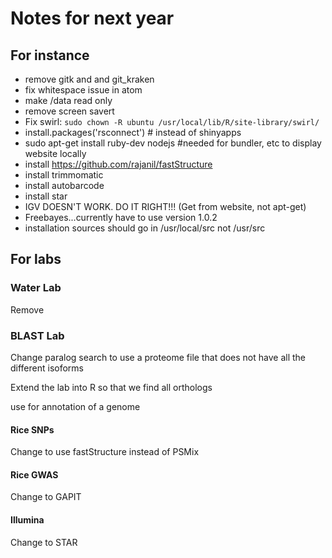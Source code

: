 # Notes for next year

## For instance
* remove gitk and and git_kraken
* fix whitespace issue in atom 
* make /data read only
* remove screen savert
* Fix swirl: `sudo chown -R ubuntu /usr/local/lib/R/site-library/swirl/`
* install.packages('rsconnect') # instead of shinyapps
* sudo apt-get install ruby-dev nodejs #needed for bundler, etc to display website locally
* install https://github.com/rajanil/fastStructure
* install trimmomatic
* install autobarcode
* install star
* IGV DOESN'T WORK.  DO IT RIGHT!!! (Get from website, not apt-get)
* Freebayes...currently have to use version 1.0.2
* installation sources should go in /usr/local/src not /usr/src

## For labs

### Water Lab

Remove

### BLAST Lab

Change paralog search to use a proteome file that does not have all the different isoforms

Extend the lab into R so that we find all orthologs

use for annotation of a genome

#### Rice SNPs

Change to use fastStructure instead of PSMix

#### Rice GWAS

Change to GAPIT

#### Illumina

Change to STAR


